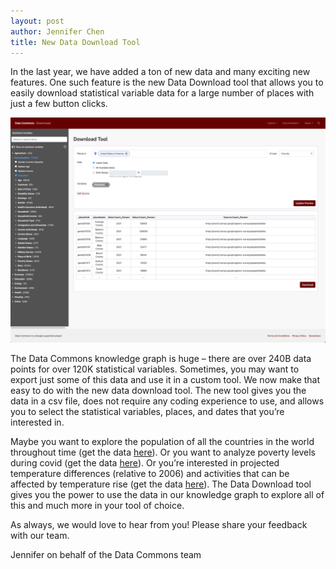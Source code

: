 ```yaml
---
layout: post
author: Jennifer Chen
title: New Data Download Tool
---
```


In the last year, we have added a ton of new data and many exciting new features. One such feature is the new Data Download tool that allows you to easily download statistical variable data for a large number of places with just a few button clicks.

![The new data download tool](/assets/images/posts/download_tool.png)

The Data Commons knowledge graph is huge – there are over 240B data points for over 120K statistical variables. Sometimes, you may want to export just some of this data and use it in a custom tool. We now make that easy to do with the new data download tool. The new tool gives you the data in a csv file, does not require any coding experience to use, and allows you to select the statistical variables, places, and dates that you’re interested in.

Maybe you want to explore the population of all the countries in the world throughout time (get the data [here](https://datacommons.org/tools/download#pt=Country&place=Earth&sv=Count_Person&dtType=ALL&facets=%7B%7D)). Or you want to analyze poverty levels during covid (get the data [here](https://datacommons.org/tools/download#pt=State&place=country%2FUSA&sv=Count_Person_BelowPovertyLevelInThePast12Months__CumulativeCount_MedicalConditionIncident_COVID_19_ConfirmedOrProbableCase&dtType=RANGE&facets=%7B%7D&dtMin=2020&dtMax=2021)). Or you’re interested in projected temperature differences (relative to 2006) and activities that can be affected by temperature rise (get the data [here](https://datacommons.org/tools/download#pt=County&place=country%2FUSA&sv=DifferenceRelativeToBaseDate2006_Max_Temperature_RCP45__Percent_Person_WithCoronaryHeartDisease__WithdrawalRate_Water__Area_Farm_IrrigatedLand&dtType=LATEST&facets=%7B%7D)). The Data Download tool gives you the power to use the data in our knowledge graph to explore all of this and much more in your tool of choice.

As always, we would love to hear from you! Please share your feedback with our team.

Jennifer on behalf of the Data Commons team
